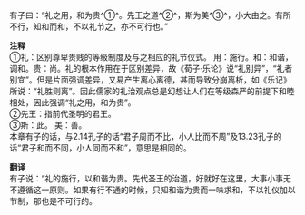 有子曰：“礼之用，和为贵^①^。先王之道^②^，斯为美^③^，小大由之。有所不行，知和而和，不以礼节之，亦不可行也。”

**注释**   
①礼：区别尊卑贵贱的等级制度及与之相应的礼节仪式。 用：施行。和：和谐，调和。贵：尚。礼的根本作用在于区别差异，故《荀子·乐论》说“礼别异”，“礼者别宜”。但是片面强调差异，又易产生离心离德，甚而导致分崩离析，如《乐记》所说：“礼胜则离”。因此儒家的礼治观点总是幻想让人们在等级森严的前提下和睦相处，因此强调“礼之用，和为贵”。  
②先王：指前代圣明的君王。  
③斯：此。  美：善。  
本章有子的话，与2.14孔子的话“君子周而不比，小人比而不周”及13.23孔子的话“君子和而不同，小人同而不和”，意思是相同的。  

**翻译**  
有子说：“礼的施行，以和谐为贵。先代圣王的治道，好就好在这里，大事小事无不遵循这一原则。如果有行不通的时候，只知和谐为贵而一味求和，不以礼仪加以节制，那也是不可行的。  


